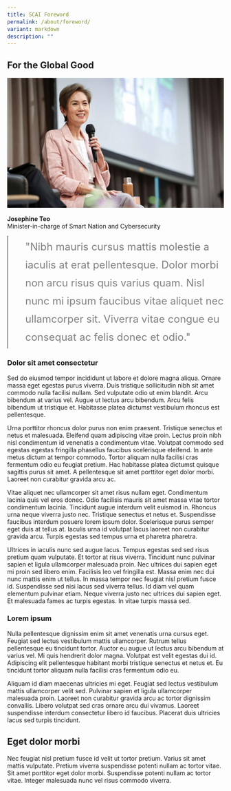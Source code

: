```yaml
---
title: SCAI Foreword
permalink: /about/foreword/
variant: markdown
description: ""
---
```

## For the Global Good

![Josephine Teo](/images/Temp/josephine_teo_02.jpg)

**Josephine Teo**<br>
Minister-in-charge of Smart Nation and Cybersecurity<br>

<div style="font-size:24px; font-weight: 400; line-height: 1.75; color: grey; padding: 5px 0px 5px 40px; margin-left: 0; border-left: 2px solid grey">"Nibh mauris cursus mattis molestie a iaculis at erat pellentesque. Dolor morbi non arcu risus quis varius quam. Nisl nunc mi ipsum faucibus vitae aliquet nec ullamcorper sit. Viverra vitae congue eu consequat ac felis donec et odio."</div>

### Dolor sit amet consectetur 

Sed do eiusmod tempor incididunt ut labore et dolore magna aliqua. Ornare massa eget egestas purus viverra. Duis tristique sollicitudin nibh sit amet commodo nulla facilisi nullam. Sed vulputate odio ut enim blandit. Arcu bibendum at varius vel. Augue ut lectus arcu bibendum. Arcu felis bibendum ut tristique et. Habitasse platea dictumst vestibulum rhoncus est pellentesque. 

Urna porttitor rhoncus dolor purus non enim praesent. Tristique senectus et netus et malesuada. Eleifend quam adipiscing vitae proin. Lectus proin nibh nisl condimentum id venenatis a condimentum vitae. Volutpat commodo sed egestas egestas fringilla phasellus faucibus scelerisque eleifend. In ante metus dictum at tempor commodo. Tortor aliquam nulla facilisi cras fermentum odio eu feugiat pretium. Hac habitasse platea dictumst quisque sagittis purus sit amet. A pellentesque sit amet porttitor eget dolor morbi. Laoreet non curabitur gravida arcu ac.

Vitae aliquet nec ullamcorper sit amet risus nullam eget. Condimentum lacinia quis vel eros donec. Odio facilisis mauris sit amet massa vitae tortor condimentum lacinia. Tincidunt augue interdum velit euismod in. Rhoncus urna neque viverra justo nec. Tristique senectus et netus et. Suspendisse faucibus interdum posuere lorem ipsum dolor. Scelerisque purus semper eget duis at tellus at. Iaculis urna id volutpat lacus laoreet non curabitur gravida arcu. Turpis egestas sed tempus urna et pharetra pharetra.

Ultrices in iaculis nunc sed augue lacus. Tempus egestas sed sed risus pretium quam vulputate. Et tortor at risus viverra. Tincidunt nunc pulvinar sapien et ligula ullamcorper malesuada proin. Nec ultrices dui sapien eget mi proin sed libero enim. Facilisis leo vel fringilla est. Massa enim nec dui nunc mattis enim ut tellus. In massa tempor nec feugiat nisl pretium fusce id. Suspendisse sed nisi lacus sed viverra tellus. Id diam vel quam elementum pulvinar etiam. Neque viverra justo nec ultrices dui sapien eget. Et malesuada fames ac turpis egestas. In vitae turpis massa sed.

### Lorem ipsum

Nulla pellentesque dignissim enim sit amet venenatis urna cursus eget. Feugiat sed lectus vestibulum mattis ullamcorper. Rutrum tellus pellentesque eu tincidunt tortor. Auctor eu augue ut lectus arcu bibendum at varius vel. Mi quis hendrerit dolor magna. Volutpat est velit egestas dui id. Adipiscing elit pellentesque habitant morbi tristique senectus et netus et. Eu tincidunt tortor aliquam nulla facilisi cras fermentum odio eu. 

Aliquam id diam maecenas ultricies mi eget. Feugiat sed lectus vestibulum mattis ullamcorper velit sed. Pulvinar sapien et ligula ullamcorper malesuada proin. Laoreet non curabitur gravida arcu ac tortor dignissim convallis. Libero volutpat sed cras ornare arcu dui vivamus. Laoreet suspendisse interdum consectetur libero id faucibus. Placerat duis ultricies lacus sed turpis tincidunt.

## Eget dolor morbi

Nec feugiat nisl pretium fusce id velit ut tortor pretium. Varius sit amet mattis vulputate. Pretium viverra suspendisse potenti nullam ac tortor vitae. Sit amet porttitor eget dolor morbi. Suspendisse potenti nullam ac tortor vitae. Integer malesuada nunc vel risus commodo viverra.
